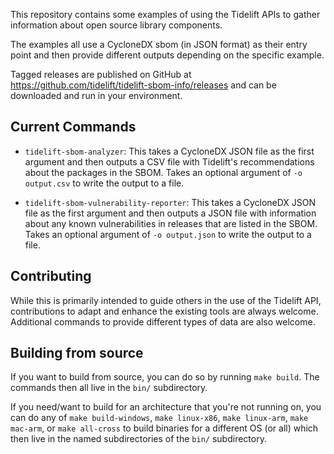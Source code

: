 This repository contains some examples of using the Tidelift APIs to gather
information about open source library components.

The examples all use a CycloneDX sbom (in JSON format) as their entry point and then provide
different outputs depending on the specific example.

Tagged releases are published on GitHub at
https://github.com/tidelift/tidelift-sbom-info/releases and can be downloaded and
run in your environment.

## Current Commands

* `tidelift-sbom-analyzer`: This takes a CycloneDX JSON file as the first argument and
then outputs a CSV file with Tidelift's recommendations about the packages in the
SBOM. Takes an optional argument of `-o output.csv` to write the output to a file.

* `tidelift-sbom-vulnerability-reporter`: This takes a CycloneDX JSON file as the first
argument and then outputs a JSON file with information about any known vulnerabilities
in releases that are listed in the SBOM. Takes an optional argument of
`-o output.json` to write the output to a file.

## Contributing

While this is primarily intended to guide others in the use of the Tidelift API,
contributions to adapt and enhance the existing tools are always welcome. Additional
commands to provide different types of data are also welcome.

## Building from source

If you want to build from source, you can do so by running `make build`. The commands
then all live in the `bin/` subdirectory.

If you need/want to build for an architecture that you're not running on, you can
do any of `make build-windows`, `make linux-x86`, `make linux-arm`, `make mac-arm`,
or `make all-cross` to build binaries for a different OS (or all) which then live
in the named subdirectories of the `bin/` subdirectory.
